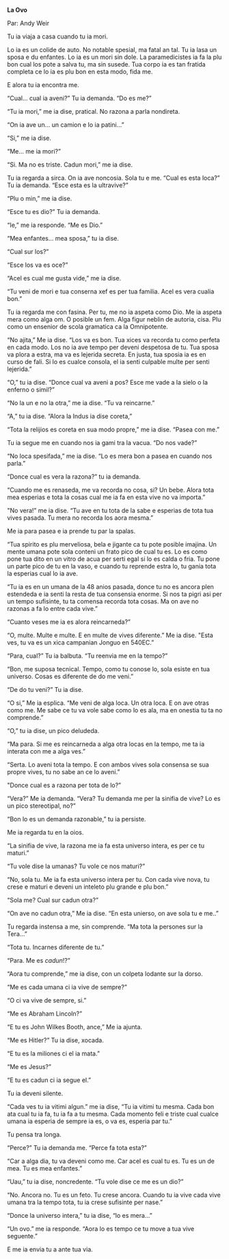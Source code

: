 **La Ovo**

Par: Andy Weir


Tu ia viaja a casa cuando tu ia mori.

Lo ia es un colide de auto. No notable spesial, ma fatal an tal. 
Tu ia lasa un sposa e du enfantes. Lo ia es un mori sin dole.
La paramedicistes ia fa la plu bon cual los pote a salva
tu, ma sin susede. Tua corpo ia es tan fratida completa ce 
lo ia es plu bon en esta modo, fida me.

E alora tu ia encontra me.

“Cual… cual ia aveni?” Tu ia demanda. “Do es me?”

“Tu ia mori,” me ia dise, pratical. No razona a parla nondireta.

“On ia ave un… un camion e lo ia patini…”

“Si,” me ia dise.

“Me… me ia mori?”

“Si. Ma no es triste. Cadun mori,” me ia dise.

Tu ia regarda a sirca. On ia ave noncosia. Sola tu e me. 
“Cual es esta loca?” Tu ia demanda. 
“Esce esta es la ultravive?”

“Plu o min,” me ia dise.

“Esce tu es dio?” Tu ia demanda.

“Ie,” me ia responde. “Me es Dio.”

“Mea enfantes… mea sposa,” tu ia dise.

“Cual sur los?”

“Esce los va es oce?”

“Acel es cual me gusta vide,” me ia dise. 

“Tu veni de mori e tua conserna xef es per tua familia. Acel es vera cualia bon.”

Tu ia regarda me con fasina. Per tu, me no ia aspeta como Dio. 
Me ia aspeta mera como alga om. O posible un fem. 
Alga figur neblin de autoria, cisa. 
Plu como un ensenior de scola gramatica ca la Omnipotente.

“No ajita,” Me ia dise. “Los va es bon. Tua xices va recorda tu como 
perfeta en cada modo. Los no ia ave tempo per deveni despetosa de tu.
Tua sposa va plora a estra, ma va es lejerida secreta. 
En justa, tua sposia ia es en curso de fali. Si lo es cualce consola, 
el ia senti culpable multe per senti lejerida.”

“O,” tu ia dise. “Donce cual va aveni a pos? Esce me vade a la sielo o la enferno o simil?”

“No la un e no la otra,” me ia dise. “Tu va reincarne.”

“A,” tu ia dise. “Alora la Indus ia dise coreta,”

“Tota la relijios es coreta en sua modo propre,” me ia dise. “Pasea con me.”

Tu ia segue me en cuando nos ia gami tra la vacua. “Do nos vade?”

“No loca spesifada,” me ia dise. “Lo es mera bon a pasea en cuando nos parla.”

“Donce cual es vera la razona?” tu ia demanda. 

“Cuando me es renaseda, me va recorda no cosa, si? Un bebe. Alora tota mea esperias e tota la cosas cual me ia fa en esta vive no va importa.”

"No vera!” me ia dise. “Tu ave en tu tota de la sabe e esperias de tota tua vives pasada. Tu mera no recorda los aora mesma.”

Me ia para pasea e ia prende tu par la spalas. 

“Tua spirito es plu merveliosa, bela e jigante ca tu pote posible imajina.
Un mente umana pote sola conteni un frato pico de cual tu es.
Lo es como pone tua dito en un vitro de acua per serti egal si lo es calda o fria. Tu pone un parte pico de tu en la vaso, e cuando tu reprende estra lo, tu gania tota la esperias cual lo ia ave.

“Tu ia es en un umana de la 48 anios pasada, 
donce tu no es ancora plen estendeda e 
ia senti la resta de tua consensia enorme.
Si nos ta pigri asi per un tempo sufisinte,
tu ta comensa recorda tota cosas.
Ma on ave no razonas a fa lo entre cada vive.”

“Cuanto veses me ia es alora reincarneda?”

“O, multe. Multe e multe. E en multe de vives diferente.” Me ia dise.
"Esta ves, tu va es un xica campanian Jonguo en 540EC.”

“Para, cual?” Tu ia balbuta. “Tu reenvia me en la tempo?”

“Bon, me suposa tecnical. Tempo, como tu conose lo, sola esiste en tua universo.
 Cosas es diferente de do me veni.”

“De do tu veni?” Tu ia dise.

“O si,” Me ia esplica. “Me veni de alga loca. Un otra loca. E on ave otras como me.
Me sabe ce tu va vole sabe como lo es ala, ma en onestia tu ta no comprende.”

“O,” tu ia dise, un pico deludeda. 

“Ma para. Si me es reincarneda a alga otra locas en la tempo, 
me ta ia interata con me a alga ves.”

“Serta. Lo aveni tota la tempo. 
E con ambos vives sola consensa se sua propre vives,
tu no sabe an ce lo aveni.”

"Donce cual es a razona per tota de lo?”

“Vera?” Me ia demanda. “Vera? Tu demanda me per la sinifia de vive? Lo es un pico stereotipal, no?”

“Bon lo es un demanda razonable,” tu ia persiste.

Me ia regarda tu en la oios.

“La sinifia de vive, la razona me ia fa esta universo intera, es per ce tu maturi.”

“Tu vole dise la umanas? Tu vole ce nos maturi?”

“No, sola tu. Me ia fa esta universo intera per tu. 
Con cada vive nova, tu crese e maturi e deveni un inteleto plu grande e plu bon.”

“Sola me? Cual sur cadun otra?”

“On ave no cadun otra,” Me ia dise. “En esta unierso, on ave sola tu e me..”

Tu regarda instensa a me, sin comprende. “Ma tota la persones sur la Tera…”

“Tota tu. Incarnes diferente de tu.”

“Para. Me es *cadun*!?”

“Aora tu comprende,” me ia dise, con un colpeta lodante sur la dorso.

“Me es cada umana ci ia vive de sempre?”

“O ci va vive de sempre, si.”

“Me es Abraham Lincoln?”

“E tu es John Wilkes Booth, ance,” Me ia ajunta.

“Me es Hitler?” Tu ia dise, xocada.

“E tu es la miliones ci el ia mata.”

“Me es Jesus?”

“E tu es cadun ci ia segue el.”

Tu ia deveni silente.

“Cada ves tu ia vitimi algun.” me ia dise, “Tu ia vitimi tu mesma. 
Cada bon ata cual tu ia fa, tu ia fa a tu mesma.
Cada momento feli e triste cual cualce umana ia esperia de sempre ia es, 
o va es, esperia par tu.”

Tu pensa tra longa.

“Perce?” Tu ia demanda me. “Perce fa tota esta?”

“Car a alga dia, tu va deveni como me. Car acel es cual tu es.
Tu es un de mea. Tu es mea enfantes.”

“Uau,” tu ia dise, noncredente. “Tu vole dise ce me es un dio?”

“No. Ancora no. Tu es un feto. Tu crese ancora. 
Cuando tu ia vive cada vive umana tra la tempo tota, 
tu ia crese sufisinte per nase.”

“Donce la universo intera,” tu ia dise, “lo es mera…”

“Un ovo.” me ia responde. “Aora lo es tempo ce tu move a tua vive seguente.”

E me ia envia tu a ante tua via.
